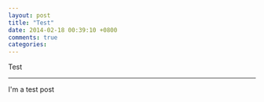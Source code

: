 ```yaml
---
layout: post
title: "Test"
date: 2014-02-18 00:39:10 +0800
comments: true
categories: 
---
```

Test
********
I'm a test post